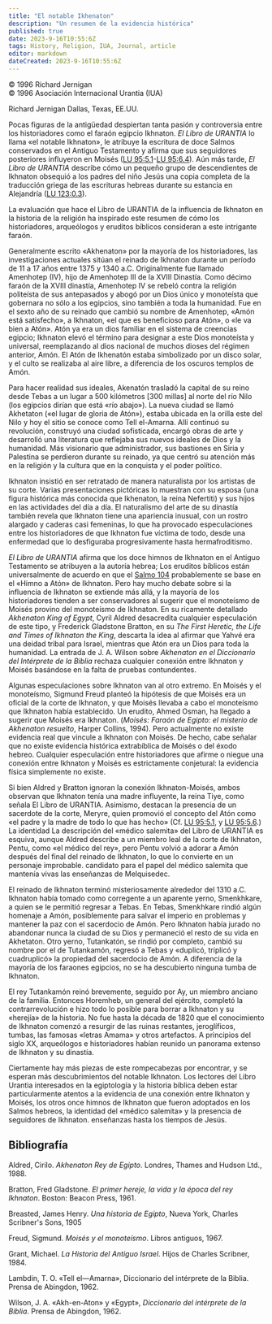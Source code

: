 ```yaml
---
title: "El notable Ikhenaton"
description: "Un resumen de la evidencia histórica"
published: true
date: 2023-9-16T10:55:6Z
tags: History, Religion, IUA, Journal, article
editor: markdown
dateCreated: 2023-9-16T10:55:6Z
---
```


<p class="v-card tema v-sheet--gris claro aclarar-3 px-2">© 1996 Richard Jernigan<br>© 1996 Asociación Internacional Urantia (IUA)</p>

Richard Jernigan
Dallas, Texas, EE.UU.

Pocas figuras de la antigüedad despiertan tanta pasión y controversia entre los historiadores como el faraón egipcio Ikhnaton. _El Libro de URANTIA_ lo llama «el notable Ikhnaton», le atribuye la escritura de doce Salmos conservados en el Antiguo Testamento y afirma que sus seguidores posteriores influyeron en Moisés ([LU 95:5.1](/es/The_Urantia_Book/95#p5_1)-[LU 95:6.4](/es/The_Urantia_Book/95#p6_4)). Aún más tarde, _El Libro de URANTIA_ describe cómo un pequeño grupo de descendientes de Ikhnaton obsequió a los padres del niño Jesús una copia completa de la traducción griega de las escrituras hebreas durante su estancia en Alejandría ([LU 123:0.3](/es/The_Urantia_Book/123#p0_3)).

La evaluación que hace el Libro de URANTIA de la influencia de Ikhnaton en la historia de la religión ha inspirado este resumen de cómo los historiadores, arqueólogos y eruditos bíblicos consideran a este intrigante faraón.

Generalmente escrito «Akhenaton» por la mayoría de los historiadores, las investigaciones actuales sitúan el reinado de Ikhnaton durante un período de 11 a 17 años entre 1375 y 1340 a.C. Originalmente fue llamado Amenhotep (IV), hijo de Amenhotep III de la XVIII Dinastía. Como décimo faraón de la XVIII dinastía, Amenhotep IV se rebeló contra la religión politeísta de sus antepasados y abogó por un Dios único y monoteísta que gobernara no sólo a los egipcios, sino también a toda la humanidad. Fue en el sexto año de su reinado que cambió su nombre de Amenhotep, «Amón está satisfecho», a Ikhnaton, «el que es beneficioso para Atón», o «le va bien a Atón». Atón ya era un dios familiar en el sistema de creencias egipcio; Ikhnaton elevó el término para designar a este Dios monoteísta y universal, reemplazando al dios nacional de muchos dioses del régimen anterior, Amón. El Atón de Ikhenatón estaba simbolizado por un disco solar, y el culto se realizaba al aire libre, a diferencia de los oscuros templos de Amón.

Para hacer realidad sus ideales, Akenatón trasladó la capital de su reino desde Tebas a un lugar a 500 kilómetros [300 millas] al norte del río Nilo (los egipcios dirían que está «río abajo»). La nueva ciudad se llamó Akhetaton («el lugar de gloria de Atón»), estaba ubicada en la orilla este del Nilo y hoy el sitio se conoce como Tell el-Amarna. Allí continuó su revolución, construyó una ciudad sofisticada, encargó obras de arte y desarrolló una literatura que reflejaba sus nuevos ideales de Dios y la humanidad. Más visionario que administrador, sus bastiones en Siria y Palestina se perdieron durante su reinado, ya que centró su atención más en la religión y la cultura que en la conquista y el poder político.

Ikhnaton insistió en ser retratado de manera naturalista por los artistas de su corte. Varias presentaciones pictóricas lo muestran con su esposa (una figura histórica más conocida que Ikhenaton, la reina Nefertiti) y sus hijos en las actividades del día a día. El naturalismo del arte de su dinastía también revela que Ikhnaton tiene una apariencia inusual, con un rostro alargado y caderas casi femeninas, lo que ha provocado especulaciones entre los historiadores de que Ikhnaton fue víctima de todo, desde una enfermedad que lo desfiguraba progresivamente hasta hermafroditismo.

_El Libro de URANTIA_ afirma que los doce himnos de Ikhnaton en el Antiguo Testamento se atribuyen a la autoría hebrea; Los eruditos bíblicos están universalmente de acuerdo en que el [Salmo 104](/es/Bible/Psalms/104) probablemente se base en el «Himno a Atón» de Ikhnaton. Pero hay mucho debate sobre si la influencia de Ikhnaton se extiende más allá, y la mayoría de los historiadores tienden a ser conservadores al sugerir que el monoteísmo de Moisés provino del monoteísmo de Ikhnaton. En su ricamente detallado _Akhenaton King of Egypt_, Cyril Aldred desacredita cualquier especulación de este tipo, y Frederick Gladstone Bratton, en su _The First Heretic, the Life and Times of Ikhnaton the King_, descarta la idea al afirmar que Yahvé era una deidad tribal para Israel, mientras que Atón era un Dios para toda la humanidad. La entrada de J. A. Wilson sobre _Akhenaton en el Diccionario del Intérprete de la Biblia_ rechaza cualquier conexión entre Ikhnaton y Moisés basándose en la falta de pruebas contundentes.

Algunas especulaciones sobre Ikhnaton van al otro extremo. En Moisés y el monoteísmo, Sigmund Freud planteó la hipótesis de que Moisés era un oficial de la corte de Ikhnaton, y que Moisés llevaba a cabo el monoteísmo que Ikhnaton había establecido. Un erudito, Ahmed Osman, ha llegado a sugerir que Moisés era Ikhnaton. (_Moisés: Faraón de Egipto: el misterio de Akhenaton resuelto_, Harper Collins, 1994). Pero actualmente no existe evidencia real que vincule a Ikhnaton con Moisés. De hecho, cabe señalar que no existe evidencia histórica extrabíblica de Moisés o del éxodo hebreo. Cualquier especulación entre historiadores que afirme o niegue una conexión entre Ikhnaton y Moisés es estrictamente conjetural: la evidencia física simplemente no existe.

Si bien Aldred y Bratton ignoran la conexión Ikhnaton-Moisés, ambos observan que Ikhnaton tenía una madre influyente, la reina Tiye, como señala El Libro de URANTIA. Asimismo, destacan la presencia de un sacerdote de la corte, Meryre, quien promovió el concepto del Atón como «el padre y la madre de todo lo que has hecho» (Cf. [LU 95:5.1](/es/The_Urantia_Book/95#p5_1), y [LU 95:5.6](/es/The_Urantia_Book/95#p5_6).) La identidad La descripción del «médico salemita» del Libro de URANTIA es esquiva, aunque Aldred describe a un miembro leal de la corte de Ikhnaton, Pentu, como «el médico del rey», pero Pentu volvió a adorar a Amón después del final del reinado de Ikhnaton, lo que lo convierte en un personaje improbable. candidato para el papel del médico salemita que mantenía vivas las enseñanzas de Melquisedec.

El reinado de Ikhnaton terminó misteriosamente alrededor del 1310 a.C. Ikhnaton había tomado como corregente a un aparente yerno, Smenkhkare, a quien se le permitió regresar a Tebas. En Tebas, Smenkhkare rindió algún homenaje a Amón, posiblemente para salvar el imperio en problemas y mantener la paz con el sacerdocio de Amón. Pero Ikhnaton había jurado no abandonar nunca la ciudad de su Dios y permaneció el resto de su vida en Akhetaton. Otro yerno, Tutankatón, se rindió por completo, cambió su nombre por el de Tutankamón, regresó a Tebas y «duplicó, triplicó y cuadruplicó» la propiedad del sacerdocio de Amón. A diferencia de la mayoría de los faraones egipcios, no se ha descubierto ninguna tumba de Ikhnaton.

El rey Tutankamón reinó brevemente, seguido por Ay, un miembro anciano de la familia. Entonces Horemheb, un general del ejército, completó la contrarrevolución e hizo todo lo posible para borrar a Ikhnaton y su «herejía» de la historia. No fue hasta la década de 1820 que el conocimiento de Ikhnaton comenzó a resurgir de las ruinas restantes, jeroglíficos, tumbas, las famosas «letras Amama» y otros artefactos. A principios del siglo XX, arqueólogos e historiadores habían reunido un panorama extenso de Ikhnaton y su dinastía.

Ciertamente hay más piezas de este rompecabezas por encontrar, y se esperan más descubrimientos del notable Ikhnaton. Los lectores del Libro Urantia interesados en la egiptología y la historia bíblica deben estar particularmente atentos a la evidencia de una conexión entre Ikhnaton y Moisés, los otros once himnos de Ikhnaton que fueron adoptados en los Salmos hebreos, la identidad del «médico salemita» y la presencia de seguidores de Ikhnaton. enseñanzas hasta los tiempos de Jesús.

## Bibliografía

Aldred, Cirilo. _Akhenaton Rey de Egipto_. Londres, Thames and Hudson Ltd., 1988.

Bratton, Fred Gladstone. _El primer hereje, la vida y la época del rey Ikhnaton_. Boston: Beacon Press, 1961.

Breasted, James Henry. _Una historia de Egipto_, Nueva York, Charles Scribner's Sons, 1905

Freud, Sigmund. _Moisés y el monoteísmo_. Libros antiguos, 1967.

Grant, Michael. _La Historia del Antiguo Israel_. Hijos de Charles Scribner, 1984.

Lambdin, T. O. «Tell el—Amarna», Diccionario del intérprete de la Biblia. Prensa de Abingdon, 1962.

Wilson, J. A. «Akh-en-Aton» y «Egypt», _Diccionario del intérprete de la Biblia_. Prensa de Abingdon, 1962.